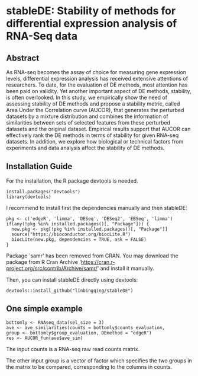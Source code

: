 # stableDE: Stability of methods for differential expression analysis of RNA-Seq data


## Abstract

As RNA-seq becomes the assay of choice for measuring gene expression levels, differential expression analysis has received extensive attentions of researchers. To date, for the evaluation of DE methods, most attention has been paid on validity. Yet another important aspect of DE methods, stability, is often overlooked. In this study, we empirically show the need of assessing stability of DE methods and propose a stability metric, called Area Under the Correlation curve (AUCOR), that generates the perturbed datasets by a mixture distribution and combines the information of similarities between sets of selected features from these perturbed datasets and the original dataset. Empirical results support that AUCOR can effectively rank the DE methods in terms of stability for given RNA-seq datasets. In addition, we explore how biological or technical factors from experiments and data analysis affect the stability of DE methods.

## Installation Guide

For the installation, the R package devtools is needed.

```{r}
install.packages("devtools")
library(devtools)
```
I recommend to install first the dependencies manually and then stableDE:

```{r}
pkg <- c('edgeR', 'limma', 'DESeq', 'DESeq2', 'EBSeq', 'limma')
if(any(!pkg %in% installed.packages()[, "Package"])) {
  new.pkg <- pkg[!pkg %in% installed.packages()[, "Package"]]
  source("https://bioconductor.org/biocLite.R")
  biocLite(new.pkg, dependencies = TRUE, ask = FALSE)
}
```
Package `samr' has been removed from CRAN. You may download the package from R Cran Archive 'https://cran.r-project.org/src/contrib/Archive/samr/' and install it manually. 
            
Then, you can install stableDE directly using devtools:
```{r}
devtools::install_github("linbingqing/stableDE")
```

## One simple example

```{r}
bottomly <- RNAseq_data(sel_size = 3)
ave <- ave_similarities(counts = bottomly$counts_evaluation,
group <- bottomly$group_evaluation, DEmethod = "edgeR")
res <- AUCOR_fun(ave$ave_sim)
```
The input counts is a RNA-seq raw read counts matrix.

The other input group is a vector of factor which specifies the two groups in the matrix to be compared, corresponding to the columns in counts.



